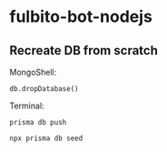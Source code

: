 # fulbito-bot-nodejs

## Recreate DB from scratch

MongoShell:

`db.dropDatabase()`

Terminal:

`prisma db push`

`npx prisma db seed`

